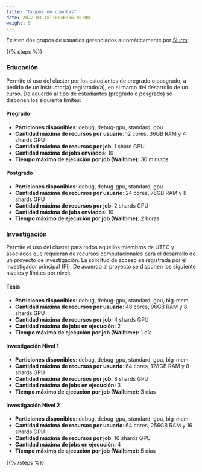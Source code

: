 ```yaml
---
title: "Grupos de cuentas"
date: 2022-03-18T10:46:56-05:00
weight: 5
---
```


Existen dos grupos de usuarios gerenciados automáticamente por [Slurm](https://slurm.schedmd.com/documentation.html): 

{{% steps %}}

### Educación

Permite el uso del cluster por los estudiantes de pregrado o posgrado, a pedido de un instructor(a) registrado(a), en el marco del desarrollo de un curso. De acuerdo al tipo de estudiantes (pregrado o posgrado) se disponen los siguiente límites:


#### Pregrado

- **Particiones disponibles**: debug, debug-gpu, standard, gpu
- **Cantidad máxima de recursos por usuario**: 12 cores, 36GB RAM y 4 shards GPU
- **Cantidad máxima de recursos por job**: 1 shard GPU
- **Cantidad máxima de jobs enviados:** 10
- **Tiempo máximo de ejecución por job (Walltime):** 30 minutos


#### Postgrado

- **Particiones disponibles**: debug, debug-gpu, standard, gpu
- **Cantidad máxima de recursos por usuario**: 24 cores, 78GB RAM y 8 shards GPU
- **Cantidad máxima de recursos por job**: 2 shards GPU
- **Cantidad máxima de jobs enviados:** 10
- **Tiempo máximo de ejecución por job (Walltime):** 2 horas


### Investigación

Permite el uso del cluster para todos aquellos miembros de UTEC y asociados que requieran de recursos computacionales para el desarrollo de un proyecto de investigación. La solicitud de acceso es registrada por el investigador principal (PI). De acuerdo al proyecto se disponen los siguiente niveles y límites por nivel:

#### Tesis

- **Particiones disponibles**: debug, debug-gpu, standard, gpu, big-mem
- **Cantidad máxima de recursos por usuario**: 48 cores, 96GB RAM y 8 shards GPU
- **Cantidad máxima de recursos por job**: 4 shards GPU
- **Cantidad máxima de jobs en ejecución:** 2
- **Tiempo máximo de ejecución por job (Walltime):** 1 día


#### Investigación Nivel 1

- **Particiones disponibles**: debug, debug-gpu, standard, gpu, big-mem
- **Cantidad máxima de recursos por usuario**: 64 cores, 128GB RAM y 8 shards GPU
- **Cantidad máxima de recursos por job**: 8 shards GPU
- **Cantidad máxima de jobs en ejecución:** 3
- **Tiempo máximo de ejecución por job (Walltime):** 3 días

#### Investigación Nivel 2

- **Particiones disponibles**: debug, debug-gpu, standard, gpu, big-mem
- **Cantidad máxima de recursos por usuario**: 64 cores, 256GB RAM y 16 shards GPU
- **Cantidad máxima de recursos por job**: 16 shards GPU
- **Cantidad máxima de jobs en ejecución:** 4
- **Tiempo máximo de ejecución por job (Walltime):** 5 días

{{% /steps %}}

